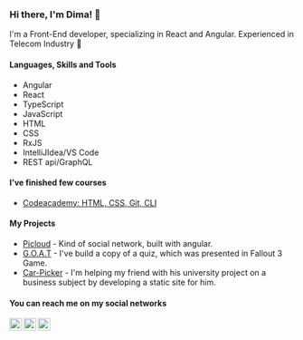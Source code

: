 ### Hi there, I'm Dima! 🧐 

I'm a Front-End developer, specializing in React and Angular. Experienced in Telecom Industry 👋


#### Languages, Skills and Tools
- Angular
- React
- TypeScript
- JavaScript 
- HTML 
- CSS 
- RxJS
- IntelliJIdea/VS Code
- REST api/GraphQL
#### I've finished few courses 
- [Codeacademy: HTML, CSS, Git, CLI](https://www.codecademy.com/profiles/Masakovsky)

#### My Projects 
- [Picloud](https://picloud-project.web.app/) - Kind of social network, built with angular.
- [G.O.A.T](https://dimamasakovsky.github.io/G.O.A.T-Fallout-3-school-test/) - I've build a copy of a quiz, which was presented in Fallout 3 Game.  
- [Car-Picker](https://dimamasakovsky.github.io/car-picker-course-project/) - I'm helping my friend with his university project on a business subject by developing a static site for him.


#### You can reach me on my social networks
<a href="https://www.linkedin.com/in/dima-masakovsky/">
  <img align="left" alt="Dima's LinkdeIN" width="22px" src="https://cdn.jsdelivr.net/npm/simple-icons@v3/icons/linkedin.svg" />
</a>
<a href="https://t.me/spitefulgut">
  <img align="left" alt="Dima's Telegram" width="22px" src="https://cdn.jsdelivr.net/npm/simple-icons@v3/icons/telegram.svg" />
</a>
<a href="https://www.instagram.com/dima_masakovsky/">
  <img align="left" alt="Dima's Instagram" width="22px" src="https://cdn.jsdelivr.net/npm/simple-icons@v3/icons/instagram.svg" />
</a>
